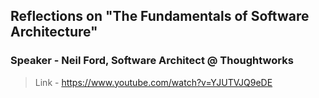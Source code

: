 ## Reflections on "The Fundamentals of Software Architecture"

### Speaker - Neil Ford, Software Architect @ Thoughtworks

> Link - https://www.youtube.com/watch?v=YJUTVJQ9eDE
